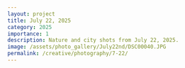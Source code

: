 ```yaml
---
layout: project
title: July 22, 2025
category: 2025
importance: 1
description: Nature and city shots from July 22, 2025.
image: /assets/photo_gallery/July22nd/DSC00040.JPG
permalink: /creative/photography/7-22/
---
```

